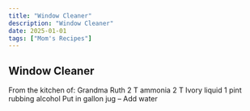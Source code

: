 ```yaml
---
title: "Window Cleaner"
description: "Window Cleaner"
date: 2025-01-01
tags: ["Mom's Recipes"]
---
```


## Window Cleaner
From the kitchen of:  Grandma Ruth
2 T ammonia
2 T Ivory liquid
1 pint rubbing alcohol
Put in gallon jug – Add water

